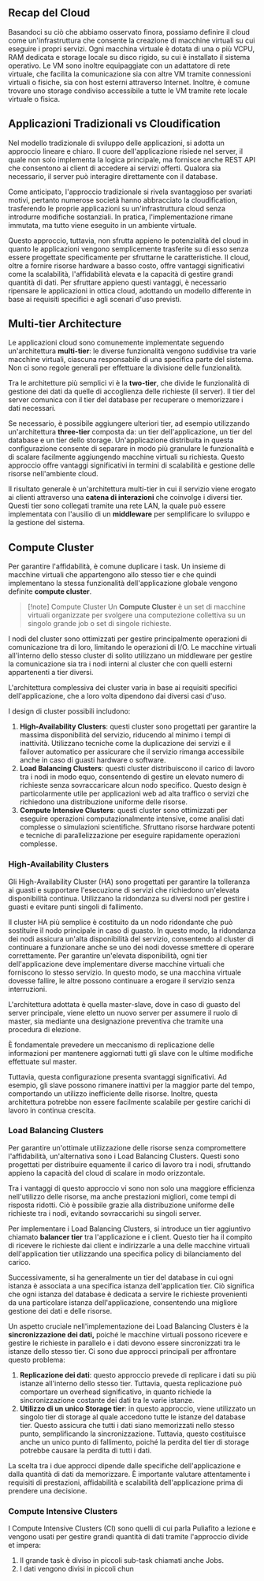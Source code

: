 ## Recap del Cloud

Basandoci su ciò che abbiamo osservato finora, possiamo definire il cloud come un'infrastruttura che consente la creazione di macchine virtuali su cui eseguire i propri servizi. 
Ogni macchina virtuale è dotata di una o più VCPU, RAM dedicata e storage locale su disco rigido, su cui è installato il sistema operativo. 
Le VM sono inoltre equipaggiate con un adattatore di rete virtuale, che facilita la comunicazione sia con altre VM tramite connessioni virtuali o fisiche, sia con host esterni attraverso Internet. 
Inoltre, è comune trovare uno storage condiviso accessibile a tutte le VM tramite rete locale virtuale o fisica.

## Applicazioni Tradizionali vs Cloudification

Nel modello tradizionale di sviluppo delle applicazioni, si adotta un approccio lineare e chiaro. 
Il cuore dell'applicazione risiede nel server, il quale non solo implementa la logica principale, ma fornisce anche REST API che consentono ai client di accedere ai servizi offerti. Qualora sia necessario, il server può interagire direttamente con il database.

Come anticipato, l'approccio tradizionale si rivela svantaggioso per svariati motivi, pertanto numerose società hanno abbracciato la cloudification, trasferendo le proprie applicazioni su un'infrastruttura cloud senza introdurre modifiche sostanziali. 
In pratica, l'implementazione rimane immutata, ma tutto viene eseguito in un ambiente virtuale.

Questo approccio, tuttavia, non sfrutta appieno le potenzialità del cloud in quanto le applicazioni vengono semplicemente trasferite su di esso senza essere progettate specificamente per sfruttarne le caratteristiche.
Il cloud, oltre a fornire risorse hardware a basso costo, offre vantaggi significativi come la scalabilità, l'affidabilità elevata e la capacità di gestire grandi quantità di dati. 
Per sfruttare appieno questi vantaggi, è necessario ripensare le applicazioni in ottica cloud, adottando un modello differente in base ai requisiti specifici e agli scenari d'uso previsti.

## Multi-tier Architecture

Le applicazioni cloud sono comunemente implementate seguendo un'architettura **multi-tier**: le diverse funzionalità vengono suddivise tra varie macchine virtuali, ciascuna responsabile di una specifica parte del sistema. Non ci sono regole generali per effettuare la divisione delle funzionalità.

Tra le architetture più semplici vi è la **two-tier**, che divide le funzionalità di gestione dei dati da quelle di accoglienza delle richieste (il server). 
Il tier del server comunica con il tier del database per recuperare o memorizzare i dati necessari.

Se necessario, è possibile aggiungere ulteriori tier, ad esempio utilizzando un'architettura **three-tier** composta da: un tier dell'applicazione, un tier del database e un tier dello storage. 
Un'applicazione distribuita in questa configurazione consente di separare in modo più granulare le funzionalità e di scalare facilmente aggiungendo macchine virtuali su richiesta. Questo approccio offre vantaggi significativi in termini di scalabilità e gestione delle risorse nell'ambiente cloud.

Il risultato generale è un'architettura multi-tier in cui il servizio viene erogato ai clienti attraverso una **catena di interazioni** che coinvolge i diversi tier. Questi tier sono collegati tramite una rete LAN, la quale può essere implementata con l'ausilio di un **middleware** per semplificare lo sviluppo e la gestione del sistema.

## Compute Cluster

Per garantire l'affidabilità, è comune duplicare i task. 
Un insieme di macchine virtuali che appartengono allo stesso tier e che quindi implementano la stessa funzionalità dell'applicazione globale vengono definite **compute cluster**.

> [!note] Compute Cluster
> Un **Compute Cluster** è un set di macchine virtuali organizzate per svolgere una computezione collettiva su un singolo grande job o set di singole richieste. 

I nodi del cluster sono ottimizzati per gestire principalmente operazioni di comunicazione tra di loro, limitando le operazioni di I/O. Le macchine virtuali all'interno dello stesso cluster di solito utilizzano un middleware per gestire la comunicazione sia tra i nodi interni al cluster che con quelli esterni appartenenti a tier diversi.

L'architettura complessiva dei cluster varia in base ai requisiti specifici dell'applicazione, che a loro volta dipendono dai diversi casi d'uso.

I design di cluster possibili includono:
1. **High-Availability Clusters**: questi cluster sono progettati per garantire la massima disponibilità del servizio, riducendo al minimo i tempi di inattività. Utilizzano tecniche come la duplicazione dei servizi e il failover automatico per assicurare che il servizio rimanga accessibile anche in caso di guasti hardware o software.
2. **Load Balancing Clusters**: questi cluster distribuiscono il carico di lavoro tra i nodi in modo equo, consentendo di gestire un elevato numero di richieste senza sovraccaricare alcun nodo specifico. Questo design è particolarmente utile per applicazioni web ad alta traffico o servizi che richiedono una distribuzione uniforme delle risorse.
3. **Compute Intensive Clusters**: questi cluster sono ottimizzati per eseguire operazioni computazionalmente intensive, come analisi dati complesse o simulazioni scientifiche. Sfruttano risorse hardware potenti e tecniche di parallelizzazione per eseguire rapidamente operazioni complesse.

### High-Availability Clusters

Gli High-Availability Cluster (HA) sono progettati per garantire la tolleranza ai guasti e supportare l'esecuzione di servizi che richiedono un'elevata disponibilità continua. Utilizzano la ridondanza su diversi nodi per gestire i guasti e evitare punti singoli di fallimento.

Il cluster HA più semplice è costituito da un nodo ridondante che può sostituire il nodo principale in caso di guasto. In questo modo, la ridondanza dei nodi assicura un'alta disponibilità del servizio, consentendo al cluster di continuare a funzionare anche se uno dei nodi dovesse smettere di operare correttamente.
Per garantire un'elevata disponibilità, ogni tier dell'applicazione deve implementare diverse macchine virtuali che forniscono lo stesso servizio. In questo modo, se una macchina virtuale dovesse fallire, le altre possono continuare a erogare il servizio senza interruzioni.

L'architettura adottata è quella master-slave, dove in caso di guasto del server principale, viene eletto un nuovo server per assumere il ruolo di master, sia mediante una designazione preventiva che tramite una procedura di elezione.

È fondamentale prevedere un meccanismo di replicazione delle informazioni per mantenere aggiornati tutti gli slave con le ultime modifiche effettuate sul master.

Tuttavia, questa configurazione presenta svantaggi significativi. Ad esempio, gli slave possono rimanere inattivi per la maggior parte del tempo, comportando un utilizzo inefficiente delle risorse. 
Inoltre, questa architettura potrebbe non essere facilmente scalabile per gestire carichi di lavoro in continua crescita.

### Load Balancing Clusters

Per garantire un'ottimale utilizzazione delle risorse senza compromettere l'affidabilità, un'alternativa sono i Load Balancing Clusters. Questi sono progettati per distribuire equamente il carico di lavoro tra i nodi, sfruttando appieno la capacità del cloud di scalare in modo orizzontale.

Tra i vantaggi di questo approccio vi sono non solo una maggiore efficienza nell'utilizzo delle risorse, ma anche prestazioni migliori, come tempi di risposta ridotti. Ciò è possibile grazie alla distribuzione uniforme delle richieste tra i nodi, evitando sovraccarichi su singoli server.

Per implementare i Load Balancing Clusters, si introduce un tier aggiuntivo chiamato **balancer tier** tra l'applicazione e i client. Questo tier ha il compito di ricevere le richieste dai client e indirizzarle a una delle macchine virtuali dell'application tier utilizzando una specifica policy di bilanciamento del carico.

Successivamente, si ha generalmente un tier del database in cui ogni istanza è associata a una specifica istanza dell'application tier. Ciò significa che ogni istanza del database è dedicata a servire le richieste provenienti da una particolare istanza dell'applicazione, consentendo una migliore gestione dei dati e delle risorse.

Un aspetto cruciale nell'implementazione dei Load Balancing Clusters è la **sincronizzazione dei dati,** poiché le macchine virtuali possono ricevere e gestire le richieste in parallelo e i dati devono essere sincronizzati tra le istanze dello stesso tier. Ci sono due approcci principali per affrontare questo problema:
1. **Replicazione dei dati**: questo approccio prevede di replicare i dati su più istanze all'interno dello stesso tier. Tuttavia, questa replicazione può comportare un overhead significativo, in quanto richiede la sincronizzazione costante dei dati tra le varie istanze.
2. **Utilizzo di un unico Storage tier**: in questo approccio, viene utilizzato un singolo tier di storage al quale accedono tutte le istanze del database tier. Questo assicura che tutti i dati siano memorizzati nello stesso punto, semplificando la sincronizzazione. Tuttavia, questo costituisce anche un unico punto di fallimento, poiché la perdita del tier di storage potrebbe causare la perdita di tutti i dati.

La scelta tra i due approcci dipende dalle specifiche dell'applicazione e dalla quantità di dati da memorizzare. È importante valutare attentamente i requisiti di prestazioni, affidabilità e scalabilità dell'applicazione prima di prendere una decisione.

### Compute Intensive Clusters

I Compute Intensive Clusters (CI) sono quelli di cui parla Puliafito a lezione e vengono usati per gestire grandi quantità di dati tramite l'approccio divide et impera:
1. Il grande task è diviso in piccoli sub-task chiamati anche Jobs.
2. I dati vengono divisi in piccoli chun